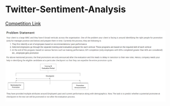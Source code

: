 # Twitter-Sentiment-Analysis

[Competition Link](https://datahack.analyticsvidhya.com/contest/practice-problem-twitter-sentiment-analysis/)

![alt text](https://github.com/BhaveshBhansali/HR_Analytics_Challenge/blob/master/Problem%20Statement_HR.PNG "Logo Title Text 1")

